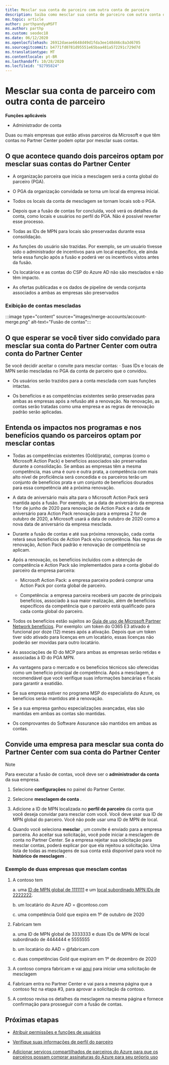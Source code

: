 ```yaml
---
title: Mesclar sua conta de parceiro com outra conta de parceiro
description: Saiba como mesclar sua conta de parceiro com outra conta de parceiro no Partner Center-para empresas que estão ativas parceiros da Microsoft no Partner Center.
ms.topic: article
author: parthpandyaMSFT
ms.author: parthp
ms.custom: seodec18
ms.date: 06/12/2020
ms.openlocfilehash: 26912daeae6648d49d1fda3ee148d46c8a3d6705
ms.sourcegitcommit: b4771fd0781d95551e65baa481a572291c729d7d
ms.translationtype: MT
ms.contentlocale: pt-BR
ms.lasthandoff: 10/28/2020
ms.locfileid: "92795824"
---
```

# <a name="merge-your-partner-account-with-another-partner-account"></a>Mesclar sua conta de parceiro com outra conta de parceiro

**Funções aplicáveis**

- Administrador de conta

Duas ou mais empresas que estão ativas parceiros da Microsoft e que têm contas no Partner Center podem optar por mesclar suas contas.

## <a name="what-happens-when-two-partners-elect-to-merge-their-partner-center-accounts"></a>O que acontece quando dois parceiros optam por mesclar suas contas do Partner Center

- A organização parceira que inicia a mesclagem será a conta global do parceiro (PGA).

- O PGA da organização convidada se torna um local da empresa inicial.

- Todos os locais da conta de mesclagem se tornam locais sob o PGA.

- Depois que a fusão de contas for concluída, você verá os detalhes da conta, como locais e usuários no perfil do PGA. Não é possível reverter esse processo.

- Todas as IDs de MPN para locais são preservadas durante essa consolidação.

- As funções do usuário são trazidas. Por exemplo, se um usuário tivesse sido o administrador de incentivos para um local específico, ele ainda teria essa função após a fusão e poderá ver os incentivos vistos antes da fusão.

- Os locatários e as contas do CSP do Azure AD não são mesclados e não têm impacto.

- As ofertas publicadas e os dados de pipeline de venda conjunta associados a ambas as empresas são preservados

### <a name="view-of-merged-accounts"></a>Exibição de contas mescladas

:::image type="content" source="images/merge-accounts/account-merge.png" alt-text="Fusão de contas":::

## <a name="what-to-expect-if-you-have-been-invited-to-merge-your-partner-center-account-with-another-partner-center-account"></a>O que esperar se você tiver sido convidado para mesclar sua conta do Partner Center com outra conta do Partner Center

Se você decidir aceitar o convite para mesclar contas: · Suas IDs e locais de MPN serão mescladas no PGA da conta de parceiro que o convidou.

- Os usuários serão trazidos para a conta mesclada com suas funções intactas.

- Os benefícios e as competências existentes serão preservadas para ambas as empresas após a refusão até a renovação. Na renovação, as contas serão tratadas como uma empresa e as regras de renovação padrão serão aplicadas.

## <a name="understand-the-impacts-to-programs-and-benefits-when-partners-elect-to-merge-accounts"></a>Entenda os impactos nos programas e nos benefícios quando os parceiros optam por mesclar contas

- Todas as competências existentes (Gold/prata), compras (como o Microsoft Action Pack) e benefícios associados são preservadas durante a consolidação. Se ambas as empresas têm a mesma competência, mas uma é ouro e outra prata, a competência com mais alto nível de proficiência será concedida e os parceiros terão um conjunto de benefícios prata e um conjunto de benefícios dourados para essa competência até a próxima renovação. 

- A data de aniversário mais alta para o Microsoft Action Pack será mantida após a fusão. Por exemplo, se a data de aniversário da empresa 1 for de junho de 2020 para renovação de Action Pack e a data de aniversário para Action Pack renovação para a empresa 2 for de outubro de 2020, a Microsoft usará a data de outubro de 2020 como a nova data de aniversário da empresa mesclada.

- Durante a fusão de contas e até sua próxima renovação, cada conta reterá seus benefícios de Action Pack e/ou competência. Nas regras de renovação, Action Pack padrão e renovação de competência se aplicam.

- Após a renovação, os benefícios incluídos com a obtenção de competência e Action Pack são implementados para a conta global do parceiro da empresa parceira:

  - Microsoft Action Pack: a empresa parceira poderá comprar uma Action Pack por conta global de parceiro.

  - Competência: a empresa parceira receberá um pacote de principais benefícios, associado à sua maior realização, além de benefícios específicos da competência que o parceiro está qualificado para cada conta global do parceiro.

- Todos os benefícios estão sujeitos ao [Guia de uso de Microsoft Partner Network benefícios](https://aka.ms/partner-benefits-use-guide). Por exemplo: um token do O365 E3 ativado é funcional por doze (12) meses após a ativação. Depois que um token tiver sido ativado para licenças em um locatário, essas licenças não poderão ser movidas para outro locatário.

- As associações de ID do MCP para ambas as empresas serão retidas e associadas à ID do PGA MPN.

- As vantagens para o mercado e os benefícios técnicos são oferecidas como um benefício principal de competência. Após a mesclagem, é recomendável que você verifique suas informações bancárias e fiscais para garantir a exatidão.

- Se sua empresa estiver no programa MSP do especialista do Azure, os benefícios serão mantidos até a renovação.

- Se a sua empresa ganhou especializações avançadas, elas são mantidas em ambas as contas são mantidas.

- Os comprovantes do Software Assurance são mantidos em ambas as contas. 

## <a name="invite-a-company-to-merge-their-partner-center-account-with-your-partner-center-account"></a>Convide uma empresa para mesclar sua conta do Partner Center com sua conta do Partner Center

>[!Note]
>Para executar a fusão de contas, você deve ser o **administrador da conta** da sua empresa.

1. Selecione **configurações** no painel do Partner Center. 

2. Selecione **mesclagem de conta** .

3. Adicione a ID de MPN localizada no **perfil de parceiro** da conta que você deseja convidar para mesclar com você. Você deve usar sua ID de MPN global do parceiro. Você não pode usar uma ID de MPN de local.

4. Quando você seleciona **mesclar** , um convite é enviado para a empresa parceira. Ao aceitar sua solicitação, você pode iniciar a mesclagem de conta no Partner Center. Se a empresa rejeitar sua solicitação para mesclar contas, poderá explicar por que ela rejeitou a solicitação. Uma lista de todas as mesclagens de sua conta está disponível para você no **histórico de mesclagem** .
 
### <a name="example-of-two-companies-merging-accounts"></a>Exemplo de duas empresas que mesclam contas

1. A contoso tem 

    a. uma [ID de MPN global de 1111111](https://partner.microsoft.com/pcv/accountsettings/connectedpartnerprofile) e um [local subordinado MPN IDs de 2222222](https://partner.microsoft.com/pcv/accountsettings/locationsprofile).
  
    b. um locatário do Azure AD = @contoso.com
 
    c. uma competência Gold que expira em 1º de outubro de 2020
2. Fabricam tem
 
    a.  uma ID de MPN global de 3333333 e duas IDs de MPN de local subordinado de 4444444 e 5555555

    b.  um locatário do AAD = @fabricam.com

    c.  duas competências Gold que expiram em 1º de dezembro de 2020
3.  A contoso compra fabricam e vai [aqui](https://partner.microsoft.com/dashboard/account/merger) para iniciar uma solicitação de mesclagem
4.  Fabricam entra no Partner Center e vai para a mesma página que a contoso fez na etapa #3, para aprovar a solicitação da contoso.
5.  A contoso revisa os detalhes da mesclagem na mesma página e fornece confirmação para prosseguir com a fusão de contas.
    
## <a name="next-steps"></a>Próximas etapas

- [Atribuir permissões e funções de usuários](permissions-overview.md)

- [Verifique suas informações de perfil do parceiro](update-your-partner-profile.md)

- [Adicionar serviços compartilhados de parceiros do Azure para que os parceiros possam comprar assinaturas do Azure para seu próprio uso](shared-services.md)
